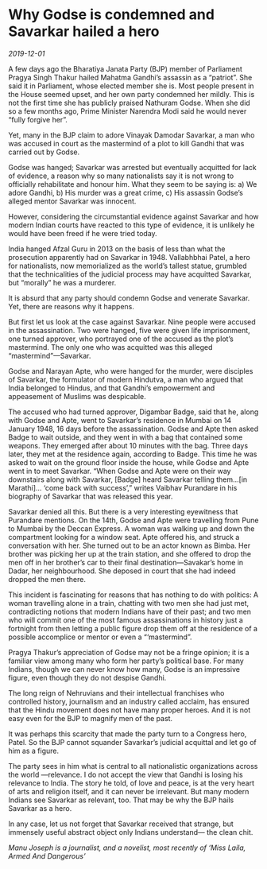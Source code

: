 # Why Godse is condemned and Savarkar hailed a hero

*2019-12-01*

A few days ago the Bharatiya Janata Party (BJP) member of Parliament
Pragya Singh Thakur hailed Mahatma Gandhi’s assassin as a “patriot”. She
said it in Parliament, whose elected member she is. Most people present
in the House seemed upset, and her own party condemned her mildly. This
is not the first time she has publicly praised Nathuram Godse. When she
did so a few months ago, Prime Minister Narendra Modi said he would
never “fully forgive her”.

Yet, many in the BJP claim to adore Vinayak Damodar Savarkar, a man who
was accused in court as the mastermind of a plot to kill Gandhi that was
carried out by Godse.

Godse was hanged; Savarkar was arrested but eventually acquitted for
lack of evidence, a reason why so many nationalists say it is not wrong
to officially rehabilitate and honour him. What they seem to be saying
is: a) We adore Gandhi, b) His murder was a great crime, c) His assassin
Godse’s alleged mentor Savarkar was innocent.

However, considering the circumstantial evidence against Savarkar and
how modern Indian courts have reacted to this type of evidence, it is
unlikely he would have been freed if he were tried today.

India hanged Afzal Guru in 2013 on the basis of less than what the
prosecution apparently had on Savarkar in 1948. Vallabhbhai Patel, a
hero for nationalists, now memorialized as the world’s tallest statue,
grumbled that the technicalities of the judicial process may have
acquitted Savarkar, but “morally” he was a murderer.

It is absurd that any party should condemn Godse and venerate Savarkar.
Yet, there are reasons why it happens.

But first let us look at the case against Savarkar. Nine people were
accused in the assassination. Two were hanged, five were given life
imprisonment, one turned approver, who portrayed one of the accused as
the plot’s mastermind. The only one who was acquitted was this alleged
“mastermind”—Savarkar.

Godse and Narayan Apte, who were hanged for the murder, were disciples
of Savarkar, the formulator of modern Hindutva, a man who argued that
India belonged to Hindus, and that Gandhi’s empowerment and appeasement
of Muslims was despicable.

The accused who had turned approver, Digambar Badge, said that he, along
with Godse and Apte, went to Savarkar’s residence in Mumbai on 14
January 1948, 16 days before the assassination. Godse and Apte then
asked Badge to wait outside, and they went in with a bag that contained
some weapons. They emerged after about 10 minutes with the bag. Three
days later, they met at the residence again, according to Badge. This
time he was asked to wait on the ground floor inside the house, while
Godse and Apte went in to meet Savarkar. “When Godse and Apte were on
their way downstairs along with Savarkar, \[Badge\] heard Savarkar
telling them…\[in Marathi\]… ‘come back with success’,” writes Vaibhav
Purandare in his biography of Savarkar that was released this year.

Savarkar denied all this. But there is a very interesting eyewitness
that Purandare mentions. On the 14th, Godse and Apte were travelling
from Pune to Mumbai by the Deccan Express. A woman was walking up and
down the compartment looking for a window seat. Apte offered his, and
struck a conversation with her. She turned out to be an actor known as
Bimba. Her brother was picking her up at the train station, and she
offered to drop the men off in her brother’s car to their final
destination—Savakar’s home in Dadar, her neighbourhood. She deposed in
court that she had indeed dropped the men there.

This incident is fascinating for reasons that has nothing to do with
politics: A woman travelling alone in a train, chatting with two men she
had just met, contradicting notions that modern Indians have of their
past; and two men who will commit one of the most famous assassinations
in history just a fortnight from then letting a public figure drop them
off at the residence of a possible accomplice or mentor or even a
“‘mastermind”.

Pragya Thakur’s appreciation of Godse may not be a fringe opinion; it is
a familiar view among many who form her party’s political base. For many
Indians, though we can never know how many, Godse is an impressive
figure, even though they do not despise Gandhi.

The long reign of Nehruvians and their intellectual franchises who
controlled history, journalism and an industry called acclaim, has
ensured that the Hindu movement does not have many proper heroes. And it
is not easy even for the BJP to magnify men of the past.

It was perhaps this scarcity that made the party turn to a Congress
hero, Patel. So the BJP cannot squander Savarkar’s judicial acquittal
and let go of him as a figure.

The party sees in him what is central to all nationalistic organizations
across the world —relevance. I do not accept the view that Gandhi is
losing his relevance to India. The story he told, of love and peace, is
at the very heart of arts and religion itself, and it can never be
irrelevant. But many modern Indians see Savarkar as relevant, too. That
may be why the BJP hails Savarkar as a hero.

In any case, let us not forget that Savarkar received that strange, but
immensely useful abstract object only Indians understand— the clean
chit.

*Manu Joseph is a journalist, and a novelist, most recently of ‘Miss
Laila, Armed And Dangerous’*
